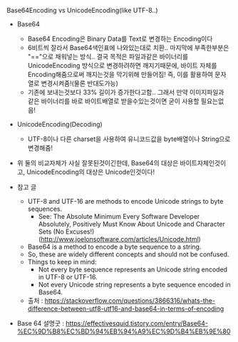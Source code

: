 Base64Encoding vs UnicodeEncoding(like UTF-8..)

- Base64 
	- Base64 Encoding은 Binary Data를 Text로 변경하는 Encoding이다
	- 6비트씩 잘라서 Base64색인표에 나와있는대로 치환.. 마지막에 부족한부분은 "=="으로 채워넣는 방식.. 결국 목적은 파일과같은 바이너리를 UnicodeEncoding 방식으로 변경하려하면 깨지기때문에, 바이트 자체를 Encoding해줌으로써 깨지는것을 막기위해 만들어짐! 즉, 이를 활용하여 문자열로 변경시켜줌!(물론 반대도가능)
	- 기존에 보내는것보다 33% 길이가 증가한다고함.. 그래서 만약 이미지파일과 같은 바이너리를 바로 바이트배열로 받을수있는것이면 굳이 사용할 필요는없음!

- UnicodeEncoding(Decoding)
	- UTF-8이나 다른 charset을 사용하여 유니코드값을 byte배열이나 String으로 변경해줌! 

- 위 둘의 비교자체가 사실 잘못된것이긴한데, Base64의 대상은 바이트자체인것이고, UnicodeEncoding의 대상은 Unicode인것이다!

- 참고 글
	- UTF-8 and UTF-16 are methods to encode Unicode strings to byte sequences.
		- See: The Absolute Minimum Every Software Developer Absolutely, Positively Must Know About Unicode and Character Sets (No Excuses!) (http://www.joelonsoftware.com/articles/Unicode.html)
	- Base64 is a method to encode a byte sequence to a string.
	- So, these are widely different concepts and should not be confused.
	- Things to keep in mind:
		- Not every byte sequence represents an Unicode string encoded in UTF-8 or UTF-16.
		- Not every Unicode string represents a byte sequence encoded in Base64.
	- 출처 : https://stackoverflow.com/questions/3866316/whats-the-difference-between-utf8-utf16-and-base64-in-terms-of-encoding
	
- Base 64 설명굿 : https://effectivesquid.tistory.com/entry/Base64-%EC%9D%B8%EC%BD%94%EB%94%A9%EC%9D%B4%EB%9E%80
